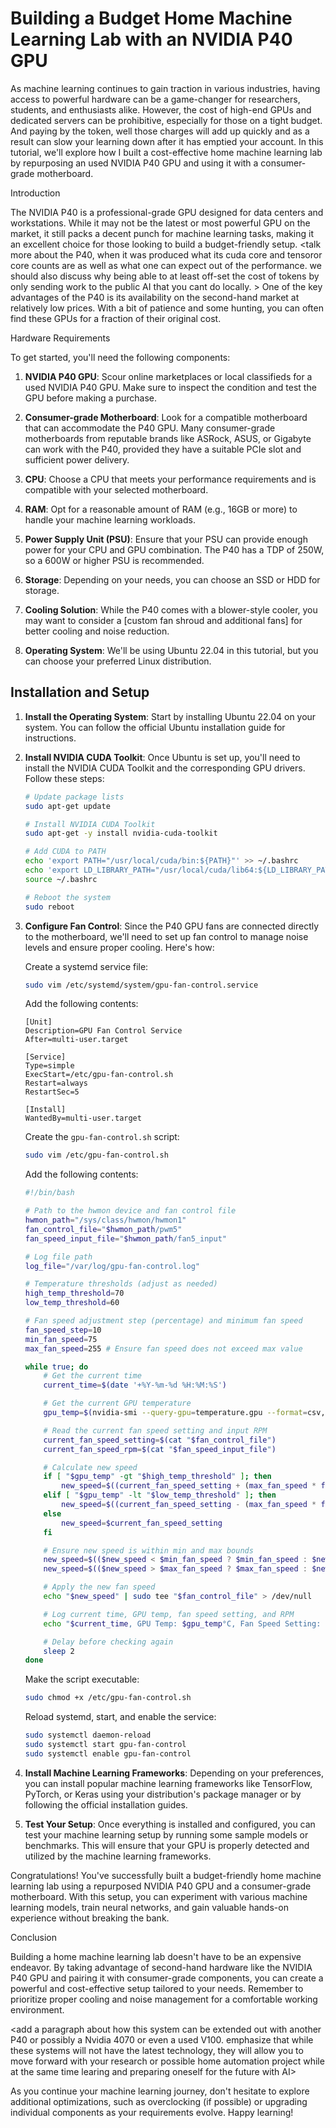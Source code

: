 # Building a Budget Home Machine Learning Lab with an NVIDIA P40 GPU

As machine learning continues to gain traction in various industries, having access to powerful hardware can be a game-changer for researchers, students, and enthusiasts alike. However, the cost of high-end GPUs and dedicated servers can be prohibitive, especially for those on a tight budget. And paying by the token, well those charges will add up quickly and as a result can slow your learning down after it has emptied your account. In this tutorial, we'll explore how I built a cost-effective home machine learning lab by repurposing an used NVIDIA P40 GPU and using it with a consumer-grade motherboard.

Introduction

The NVIDIA P40 is a professional-grade GPU designed for data centers and workstations. While it may not be the latest or most powerful GPU on the market, it still packs a decent punch for machine learning tasks, making it an excellent choice for those looking to build a budget-friendly setup.
<talk more about the P40, when it was produced what its cuda core and tensoror core counts are as well as what one can expect out of the performance. we should also discuss why being able to at least off-set the cost of tokens by only sending work to the public AI that you cant do locally. >
One of the key advantages of the P40 is its availability on the second-hand market at relatively low prices. With a bit of patience and some hunting, you can often find these GPUs for a fraction of their original cost.

Hardware Requirements

To get started, you'll need the following components:

1. **NVIDIA P40 GPU**: Scour online marketplaces or local classifieds for a used NVIDIA P40 GPU. Make sure to inspect the condition and test the GPU before making a purchase.

2. **Consumer-grade Motherboard**: Look for a compatible motherboard that can accommodate the P40 GPU. Many consumer-grade motherboards from reputable brands like ASRock, ASUS, or Gigabyte can work with the P40, provided they have a suitable PCIe slot and sufficient power delivery.

3. **CPU**: Choose a CPU that meets your performance requirements and is compatible with your selected motherboard.

4. **RAM**: Opt for a reasonable amount of RAM (e.g., 16GB or more) to handle your machine learning workloads.

5. **Power Supply Unit (PSU)**: Ensure that your PSU can provide enough power for your CPU and GPU combination. The P40 has a TDP of 250W, so a 600W or higher PSU is recommended.

6. **Storage**: Depending on your needs, you can choose an SSD or HDD for storage.

7. **Cooling Solution**: While the P40 comes with a blower-style cooler, you may want to consider a [custom fan shroud and additional fans] for better cooling and noise reduction.

8. **Operating System**: We'll be using Ubuntu 22.04 in this tutorial, but you can choose your preferred Linux distribution.

## Installation and Setup

1. **Install the Operating System**: Start by installing Ubuntu 22.04 on your system. You can follow the official Ubuntu installation guide for instructions.

2. **Install NVIDIA CUDA Toolkit**: Once Ubuntu is set up, you'll need to install the NVIDIA CUDA Toolkit and the corresponding GPU drivers. Follow these steps:

    ```bash
    # Update package lists
    sudo apt-get update

    # Install NVIDIA CUDA Toolkit
    sudo apt-get -y install nvidia-cuda-toolkit

    # Add CUDA to PATH
    echo 'export PATH="/usr/local/cuda/bin:${PATH}"' >> ~/.bashrc
    echo 'export LD_LIBRARY_PATH="/usr/local/cuda/lib64:${LD_LIBRARY_PATH:+:${LD_LIBRARY_PATH}}"' >> ~/.bashrc
    source ~/.bashrc

    # Reboot the system
    sudo reboot
    ```

3. **Configure Fan Control**: Since the P40 GPU fans are connected directly to the motherboard, we'll need to set up fan control to manage noise levels and ensure proper cooling. Here's how:

    Create a systemd service file:

    ```bash
    sudo vim /etc/systemd/system/gpu-fan-control.service
    ```

    Add the following contents:

    ```
    [Unit]
    Description=GPU Fan Control Service
    After=multi-user.target

    [Service]
    Type=simple
    ExecStart=/etc/gpu-fan-control.sh
    Restart=always
    RestartSec=5

    [Install]
    WantedBy=multi-user.target
    ```

    Create the `gpu-fan-control.sh` script:

    ```bash
    sudo vim /etc/gpu-fan-control.sh
    ```

    Add the following contents:

    ```bash
    #!/bin/bash

    # Path to the hwmon device and fan control file
    hwmon_path="/sys/class/hwmon/hwmon1"
    fan_control_file="$hwmon_path/pwm5"
    fan_speed_input_file="$hwmon_path/fan5_input"

    # Log file path
    log_file="/var/log/gpu-fan-control.log"

    # Temperature thresholds (adjust as needed)
    high_temp_threshold=70
    low_temp_threshold=60

    # Fan speed adjustment step (percentage) and minimum fan speed
    fan_speed_step=10
    min_fan_speed=75
    max_fan_speed=255 # Ensure fan speed does not exceed max value

    while true; do
        # Get the current time
        current_time=$(date '+%Y-%m-%d %H:%M:%S')

        # Get the current GPU temperature
        gpu_temp=$(nvidia-smi --query-gpu=temperature.gpu --format=csv,noheader)

        # Read the current fan speed setting and input RPM
        current_fan_speed_setting=$(cat "$fan_control_file")
        current_fan_speed_rpm=$(cat "$fan_speed_input_file")

        # Calculate new speed
        if [ "$gpu_temp" -gt "$high_temp_threshold" ]; then
            new_speed=$((current_fan_speed_setting + (max_fan_speed * fan_speed_step / 100)))
        elif [ "$gpu_temp" -lt "$low_temp_threshold" ]; then
            new_speed=$((current_fan_speed_setting - (max_fan_speed * fan_speed_step / 100)))
        else
            new_speed=$current_fan_speed_setting
        fi

        # Ensure new speed is within min and max bounds
        new_speed=$(($new_speed < $min_fan_speed ? $min_fan_speed : $new_speed))
        new_speed=$(($new_speed > $max_fan_speed ? $max_fan_speed : $new_speed))

        # Apply the new fan speed
        echo "$new_speed" | sudo tee "$fan_control_file" > /dev/null

        # Log current time, GPU temp, fan speed setting, and RPM
        echo "$current_time, GPU Temp: $gpu_temp°C, Fan Speed Setting: $new_speed, Fan RPM: $current_fan_speed_rpm" | sudo tee -a "$log_file" > /dev/null

        # Delay before checking again
        sleep 2
    done
    ```

    Make the script executable:

    ```bash
    sudo chmod +x /etc/gpu-fan-control.sh
    ```

    Reload systemd, start, and enable the service:

    ```bash
    sudo systemctl daemon-reload
    sudo systemctl start gpu-fan-control
    sudo systemctl enable gpu-fan-control
    ```

4. **Install Machine Learning Frameworks**: Depending on your preferences, you can install popular machine learning frameworks like TensorFlow, PyTorch, or Keras using your distribution's package manager or by following the official installation guides.

5. **Test Your Setup**: Once everything is installed and configured, you can test your machine learning setup by running some sample models or benchmarks. This will ensure that your GPU is properly detected and utilized by the machine learning frameworks.

Congratulations! You've successfully built a budget-friendly home machine learning lab using a repurposed NVIDIA P40 GPU and a consumer-grade motherboard. With this setup, you can experiment with various machine learning models, train neural networks, and gain valuable hands-on experience without breaking the bank.

Conclusion

Building a home machine learning lab doesn't have to be an expensive endeavor. By taking advantage of second-hand hardware like the NVIDIA P40 GPU and pairing it with consumer-grade components, you can create a powerful and cost-effective setup tailored to your needs. Remember to prioritize proper cooling and noise management for a comfortable working environment.

<add a paragraph about how this system can be extended out with another P40 or possibly a Nvidia 4070 or even a used V100. emphasize that while these systems will not have the latest technology, they will allow you to move forward with your research or possible home automation project while at the same time learing and preparing oneself for the future with AI>

As you continue your machine learning journey, don't hesitate to explore additional optimizations, such as overclocking (if possible) or upgrading individual components as your requirements evolve. Happy learning!